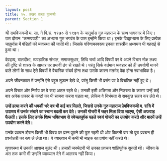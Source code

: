 ```yaml
---
layout: post
title: २५. प्रखर वक्ता पूज्यश्री
parent: Section 1
---
```


श्री रामविजयजी म. सा. ने वि.सं. १९७० से १९७१ के चातुर्मास गुरु महाराज के साथ भावनगर में किए। उस दौरान “कम्मपयडी“ का अभ्यास गुरु भगवंत के पास इन्होंने किया था। इनके विद्याभ्यास के लिए प्रत्येक चातुर्मास में पंडितों की व्यवस्था की जाती थी। जिसके परिणामस्वरूप इनका शास्त्रीय अध्ययन भी गहराई से हुआ था।

देवद्रव्य, बालदीक्षा, व्यवहारिक संभाल, समाजसुधार, तिथि चर्चा आदि  विषयों पर वे अपने विचार मोक्ष लक्ष्य की दृष्टि से शास्त्र के आधार पर प्रभावी ढंग से रखते थे। परंतु सिर्फ वर्तमान व्यवहार को ही उपयोगी मानने वाले लोगों के साथ ऐसे विषयों में वैचारिक संघर्ष होना तथा उसके कारण मतभेद पैदा होना स्वाभाविक है।

अपने जीवनकाल में उन्होंने ऐसे बहुत तूफान देखे थे, परंतु किसी भी प्रसंग पर वे विचलित नहीं हुए थे। 

अपने विचार और निर्णय पर वे सदा अटल रहते थे। उनकी इसी अडिगता और निडरता के कारण उन्हें कई बार अनेक प्रकार के कष्टों का भी सामना करना पड़ता था, लेकिन वे निर्भयता से सबकुछ सहन कर लेते थे।

**उन्हें हत्या करने की धमकी भरे पत्र भी कई बार मिलते, जिससे उनके गुरु महाराज प्रेमविजयजी म. रात्रि में उपाश्रय में उनके संथारे का स्थान बदली कर देते। उनकी गोचरी में जहर मिला दिया जाएगा, ऐसी अफवाह फैलती। इसके लिए उनके शिष्य भक्तिभाव से स्वेच्छापूर्वक पहले स्वयं गोचरी का उपयोग करते और बादमें उन्हें उपयोग करने देते।**

उनके प्रवचन दौरान किसी भी विषय पर प्रश्न पूछने की छूट रहती थी और कितनी बार तो पूरा प्रवचन ही प्रश्नोत्तरी का रूप ले लेता था। वे व्याख्यान में कभी भी माइक का प्रयोग नहीं करते थे।

युवावस्था में उनकी आवाज बुलंद थी। हजारों जनमेदनी भी उनका प्रवचन शांतिपूर्वक सुनती थी। जीवन के अंत तक कभी भी उन्होंने व्याख्यान देने में आलस्य नहीं किया।